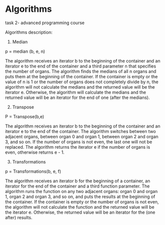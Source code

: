 # Algorithms

task 2- advanced programming course

Algorithms description:


1. Median

p = median (b, e, n)

The algorithm receives an iterator b to the beginning of the container and an iterator e to the end of the container and a third parameter n that specifies the number of organs.
The algorithm finds the medians of all n organs and puts them at the beginning of the container.
If the container is empty or the value of n is 1 or the number of organs does not completely divide by n, the algorithm will not calculate the medians and the returned value will be the iterator e.
Otherwise, the algorithm will calculate the medians and the returned value will be an iterator for the end of one (after the medians).



2. Transpose

P = Transpose(b,e)
 
The algorithm receives an iterator b to the beginning of the container and an iterator e to the end of the container.
The algorithm switches between two adjacent organs, between organ 0 and organ 1, between organ 2 and organ 3, and so on.
If the number of organs is not even, the last one will not be replaced.
The algorithm returns the iterator e if the number of organs is even, otherwise returns e - 1.



3. Transformations

p = Transformations(b, e, f)

The algorithm receives an iterator b for the beginning of a container, an iterator for the end of the container and a third function parameter.
The algorithm runs the function on any two adjacent organs: organ 0 and organ 1, organ 2 and organ 3, and so on, and puts the results at the beginning of the container.
If the container is empty or the number of organs is not even, the algorithm will not calculate the function and the returned value will be the iterator e.
Otherwise, the returned value will be an iterator for the (one after) results.



